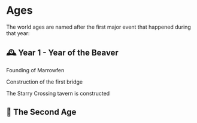 # Ages

The world ages are named after the first major event that happened during that year:

## 🕰️ Year 1 - Year of the Beaver

<div class="timeline">
  <div class="timeline-entry left">
    <div class="timeline-content">
      <p>Founding of Marrowfen</p>
    </div>
  </div>
  <div class="timeline-entry right">
    <div class="timeline-content">
      <p>Construction of the first bridge</p>
    </div>
  </div>
  <div class="timeline-entry left">
    <div class="timeline-content">
      <p>The Starry Crossing tavern is constructed</p>
    </div>
  </div>
</div>

## 🌊 The Second Age

<div class="timeline">
  <!-- <div class="timeline-entry left">
    <div class="timeline-content">
      <h3>Year 200</h3>
      <p>The Great Flood reclaims the farmlands.</p>
    </div>
  </div>
  <div class="timeline-entry right">
    <div class="timeline-content">
      <h3>Year 240</h3>
      <p>Expansion into the forest begins.</p>
    </div>
  </div>-->
</div>
